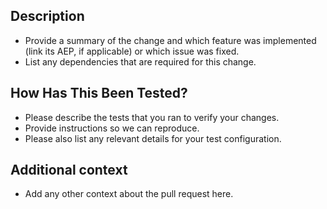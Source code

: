 ## Description

- Provide a summary of the change and which feature was implemented (link its AEP, if applicable) or which issue was fixed.
- List any dependencies that are required for this change.

## How Has This Been Tested?

- Please describe the tests that you ran to verify your changes.
- Provide instructions so we can reproduce.
- Please also list any relevant details for your test configuration.

## Additional context

- Add any other context about the pull request here.
